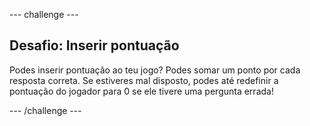 \--- challenge \---

## Desafio: Inserir pontuação

Podes inserir pontuação ao teu jogo? Podes somar um ponto por cada resposta correta. Se estiveres mal disposto, podes até redefinir a pontuação do jogador para 0 se ele tivere uma pergunta errada!

\--- /challenge \---
